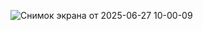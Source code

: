 ![Снимок экрана от 2025-06-27 10-00-09](https://github.com/user-attachments/assets/fe2285d6-04a0-4bd5-94bc-8d24a4d0a6d8)
